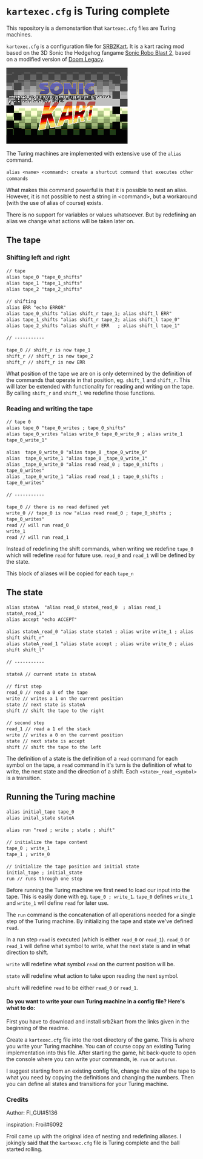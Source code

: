 # `kartexec.cfg` is Turing complete

This repository is a demonstartion that `kartexec.cfg` files are Turing machines.

`kartexec.cfg` is a configuration file for [SRB2Kart](https://srb2.org/mods/). It is a kart racing mod based on the 3D Sonic the Hedgehog fangame [Sonic Robo Blast 2](https://srb2.org/), based on a modified version of [Doom Legacy](http://doomlegacy.sourceforge.net/).

![demo](img/demo.gif?raw=true)

The Turing machines are implemented with extensive use of the `alias` command.

`alias <name> <command>: create a shurtcut command that executes other commands` 

What makes this command powerful is that it is possible to nest an alias. However, it is not possible to nest a string in \<command\>, but a workaround (with the use of alias of course) exists. 

There is no support for variables or values whatsoever. But by redefining an alias we change what actions will be taken later on.

## The tape

### Shifting left and right

```
// tape
alias tape_0 "tape_0_shifts"
alias tape_1 "tape_1_shifts"
alias tape_2 "tape_2_shifts"

// shifting
alias ERR "echo ERROR"
alias tape_0_shifts "alias shift_r tape_1; alias shift_l ERR"
alias tape_1_shifts "alias shift_r tape_2; alias shift_l tape_0"
alias tape_2_shifts "alias shift_r ERR   ; alias shift_l tape_1"

// -----------

tape_0 // shift_r is now tape_1
shift_r // shift_r is now tape_2
shift_r // shift_r is now ERR
```

What position of the tape we are on is only determined by the definition of the commands that operate in that position, eg. `shift_l` and `shift_r`. This will later be extended with functionality for reading and writing on the tape. By calling `shift_r` and `shift_l` we redefine those functions.



### Reading and writing the tape

```
// tape 0
alias tape_0 "tape_0_writes ; tape_0_shifts"
alias tape_0_writes "alias write_0 tape_0_write_0 ; alias write_1 tape_0_write_1"

alias  tape_0_write_0 "alias tape_0 _tape_0_write_0"
alias  tape_0_write_1 "alias tape_0 _tape_0_write_1"
alias _tape_0_write_0 "alias read read_0 ; tape_0_shifts ; tape_0_writes"
alias _tape_0_write_1 "alias read read_1 ; tape_0_shifts ; tape_0_writes"

// -----------

tape_0 // there is no read defined yet
write_0 // tape_0 is now "alias read read_0 ; tape_0_shifts ; tape_0_writes"
read // will run read_0
write_1
read // will run read_1
```

Instead of redefining the shift commands, when writing we redefine `tape_0 ` which will redefine `read` for future use. `read_0` and `read_1` will be defined by the state.

This block of aliases will be copied for each `tape_n`

## The state

```
alias stateA  "alias read_0 stateA_read_0  ; alias read_1 stateA_read_1"
alias accept "echo ACCEPT"

alias stateA_read_0 "alias state stateA ; alias write write_1 ; alias shift shift_r"
alias stateA_read_1 "alias state accept ; alias write write_0 ; alias shift shift_l"

// -----------

stateA // current state is stateA

// first step
read_0 // read a 0 of the tape
write // writes a 1 on the current position
state // next state is stateA
shift // shift the tape to the right

// second step
read_1 // read a 1 of the stack
write // writes a 0 on the current position
state // next state is accept
shift // shift the tape to the left
```

The definition of a state is the definition of a  `read` command for each symbol on the tape, a `read` command in it's turn is the definition of what to write, the next state and the direction of a shift. Each `<state>_read_<symbol>` is a transition.

## Running the Turing machine

```
alias initial_tape tape_0
alias inital_state stateA

alias run "read ; write ; state ; shift"

// initialize the tape content
tape_0 ; write_1
tape_1 ; write_0

// initialize the tape position and initial state
initial_tape ; initial_state
run // runs through one step
```

Before running the Turing machine we first need to load our input into the tape. This is easily done with eg. `tape_0 ; write_1`. `tape_0` defines `write_1` and `write_1` will define `read` for later use.

The `run` command is the concatenation of all operations needed for a single step of the Turing machine. By initializing the tape and state we've defined `read`.

In a run step `read` is executed (which is either `read_0` or `read_1`).  `read_0` or `read_1` will define what symbol to write, what the next state is and in what direction to shift.

 `write` will redefine what symbol `read` on the current position will be.

`state` will redefine what action to take upon reading the next symbol.

`shift` will redefine `read` to be either `read_0` or `read_1`.



#### Do you want to write your own Turing machine in a config file? Here's what to do:

First you have to download and install srb2kart from the links given in the beginning of the readme.

Create a `kartexec.cfg` file into the root directory of the game. This is where you write your Turing machine. You can of course copy an existing Turing implementation into this file. After starting the game, hit back-quote to open the console where you can write your commands, ie. `run` or `autorun`.

I suggest starting from an existing config file, change the size of the tape to what you need by copying the definitions and changing the numbers. Then you can define all states and transitions for your Turing machine.

### Credits

Author: Fl_GUI#5136

inspiration: Froil#6092

Froil came up with the original idea of nesting and redefining aliases. I jokingly said that the `kartexec.cfg` file is Turing complete and the ball started rolling.
